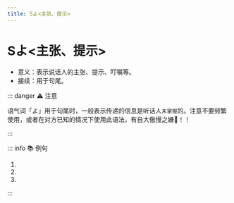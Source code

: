 ```yaml
---
title: Sよ<主张、提示>
---
```


# Sよ<主张、提示>

* 意义：表示说话人的主张、提示、叮嘱等。
* 接续：用于句尾。

::: danger :warning: 注意

语气词「よ」用于句尾时，一般表示传递的信息是听话人`未掌握`的。注意不要频繁使用，或者在对方已知的情况下使用此语法，有自大傲慢之嫌😤！！

:::

::: info :books: 例句

1. <grammer-content id='1-4-5-0' sentence="[日本語/にほんご]も[難/むずか]しいです**よ**。" trans='日语也挺难的哟。' />
2. <grammer-content id='1-4-5-1' sentence="[王/おう]さんの[日本語/にほんご]は[本当/ほんとう]に[上手/じょうず]です**よ**。" trans='小王的日语真的很厉害哦~' />
3. <grammer-content id='1-4-5-2' sentence="[今日/きょう]は[月曜日/げつようび]じゃありません。[火曜日/かようび]です**よ**。" trans='今天不是周一哦，今天是周二。' />

:::
